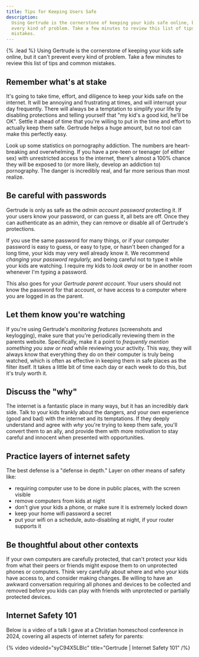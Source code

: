 ```yaml
---
title: Tips for Keeping Users Safe
description:
  Using Gertrude is the cornerstone of keeping your kids safe online, but it can't prevent
  every kind of problem. Take a few minutes to review this list of tips and common
  mistakes.
---
```


{% .lead %} Using Gertrude is the cornerstone of keeping your kids safe online, but it
can't prevent every kind of problem. Take a few minutes to review this list of tips and
common mistakes.

## Remember what's at stake

It's going to take time, effort, and diligence to keep your kids safe on the internet. It
will be annoying and frustrating at times, and will interrupt your day frequently. There
will always be a temptation to simplify your life by disabling protections and telling
yourself that "my kid's a good kid, he'll be OK". Settle it ahead of time that you're
willing to put in the time and effort to actually keep them safe. Gertrude helps a huge
amount, but no tool can make this perfectly easy.

Look up some statistics on pornography addiction. The numbers are heart-breaking and
overwhelming. If you have a pre-teen or teenager (of either sex) with unrestricted access
to the internet, there's almost a 100% chance they will be exposed to (or more likely,
develop an addiction to) pornography. The danger is incredibly real, and far more serious
than most realize.

## Be careful with passwords

Gertrude is only as safe as the _admin account password_ protecting it. If your users know
your password, or can guess it, all bets are off. Once they can authenticate as an admin,
they can remove or disable all of Gertrude's protections.

If you use the same password for many things, or if your computer password is easy to
guess, or easy to type, or hasn't been changed for a long time, your kids may very well
already know it. We recommend _changing your password regularly,_ and being careful not to
type it while your kids are watching. I require my kids to _look away_ or be in another
room whenever I'm typing a password.

This also goes for your _Gertrude parent account_. Your users should not know the password
for that account, or have access to a computer where you are logged in as the parent.

## Let them know you're watching

If you're using Gertrude's _monitoring features_ (screenshots and keylogging), make sure
that you're periodically reviewing them in the parents website. Specifically, make it a
point to _frequently mention something you saw or read_ while reviewing your activity.
This way, they will always know that everything they do on their computer is truly being
watched, which is often as effective in keeping them in safe places as the filter itself.
It takes a little bit of time each day or each week to do this, but it's truly worth it.

## Discuss the "why"

The internet is a fantastic place in many ways, but it has an incredibly dark side. Talk
to your kids frankly about the dangers, and your own experience (good and bad) with the
internet and its temptations. If they deeply understand and agree with _why_ you're trying
to keep them safe, you'll convert them to an ally, and provide them with more motivation
to stay careful and innocent when presented with opportunities.

## Practice layers of internet safety

The best defense is a "defense in depth." Layer on other means of safety like:

- requiring computer use to be done in public places, with the screen visible
- remove computers from kids at night
- don't give your kids a phone, or make sure it is extremely locked down
- keep your home wifi password a secret
- put your wifi on a schedule, auto-disabling at night, if your router supports it

## Be thoughtful about other contexts

If your own computers are carefully protected, that can't protect your kids from what
their peers or friends might expose them to on unprotected phones or computers. Think very
carefully about where and who your kids have access to, and consider making changes. Be
willing to have an awkward conversation requiring all phones and devices to be collected
and removed before you kids can play with friends with unprotected or partially protected
devices.

## Internet Safety 101

Below is a video of a talk I gave at a Christian homeschool conference in 2024, covering
all aspects of internet safety for parents:

{% video videoId="syC94X5LBIc" title="Gertrude | Internet Safety 101" /%}
